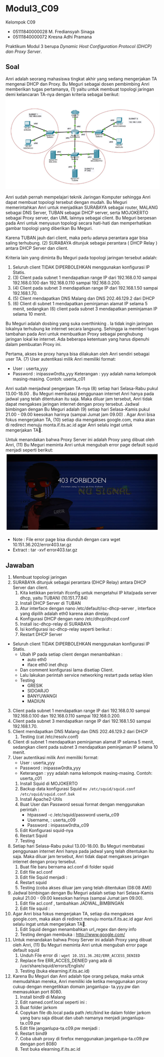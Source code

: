 # Modul3_C09
Kelompok C09
- 05111840000028  M. Frediansyah Sinaga
- 05111840000072  Kresna Adhi Pramana

Praktikum Modul 3 berupa *Dynamic Host Configuration Protocol (DHCP) dan Proxy Server*.


## Soal
Anri adalah seorang mahasiswa tingkat akhir yang sedang mengerjakan TA mengenai DHCP dan Proxy.
Bu Meguri sebagai dosen pembimbing Anri memberikan tugas pertamanya, (1) yaitu untuk membuat
topologi jaringan demi kelancaran TA-nya dengan kriteria sebagai berikut:
![Soal 1](img/soal1.PNG)

Anri sudah pernah mempelajari teknik Jaringan Komputer sehingga Anri dapat membuat topologi
tersebut dengan mudah. Bu Meguri memerintahkan Anri untuk menjadikan SURABAYA sebagai
router, MALANG sebagai DNS Server, TUBAN sebagai DHCP server, serta MOJOKERTO sebagai Proxy
server, dan UML lainnya sebagai client.
Bu Meguri berpesan pada Anri untuk menyusun topologi secara hati-hati dan memperhatikan
gambar topologi yang diberikan Bu Meguri.

Karena TUBAN jauh dari client, maka perlu adanya perantara agar bisa saling terhubung. (2)
SURABAYA ditunjuk sebagai perantara ( DHCP Relay ) antara DHCP Server dan client.

Kriteria lain yang diminta Bu Meguri pada topologi jaringan tersebut adalah:
1. Seluruh client TIDAK DIPERBOLEHKAN menggunakan konfigurasi IP Statis.
2. (3) Client pada subnet 1 mendapatkan range IP dari 192.168.0.10 sampai 192.168.0.100 dan
    192.168.0.110 sampai 192.168.0.200.
3. (4) Client pada subnet 3 mendapatkan range IP dari 192.168.1.50 sampai 192.168.1.70.
4. (5) Client mendapatkan DNS Malang dan DNS 202.46.129.2 dari DHCP
5. (6) Client di subnet 1 mendapatkan peminjaman alamat IP selama 5 menit, sedangkan (6) client
    pada subnet 3 mendapatkan peminjaman IP selama 10 menit.

Bu Meguri adalah dosbing yang suka overthinking . Ia tidak ingin jaringan lokalnya terhubung ke
internet secara langsung. Sehingga ia memberi tugas tambahan pada Anri untuk membuatkan Proxy
sebagai penghubung jaringan lokal ke internet. Ada beberapa ketentuan yang harus dipenuhi dalam
pembuatan Proxy ini.

Pertama, akses ke proxy hanya bisa dilakukan oleh Anri sendiri sebagai user TA. (7) User autentikasi
milik Anri memiliki format:
* User : userta_yyy
* Password : inipassw0rdta_yyy
Keterangan : yyy adalah nama kelompok masing-masing. Contoh: userta_c01

Anri sudah menjadwal pengerjaan TA-nya (8) setiap hari Selasa-Rabu pukul 13.00-18.00 . Bu Meguri
membatasi penggunaan internet Anri hanya pada jadwal yang telah ditentukan itu saja. Maka diluar
jam tersebut, Anri tidak dapat mengakses jaringan internet dengan proxy tersebut. Jadwal bimbingan
dengan Bu Meguri adalah (9) setiap hari Selasa-Kamis pukul 21.00 - 09.00 keesokan harinya (sampai
Jumat jam 09.00) . Agar Anri bisa fokus mengerjakan TA, (10) setiap dia mengakses google.com, maka
akan di redirect menuju monta.if.its.ac.id agar Anri selalu ingat untuk mengerjakan TA🙂.

Untuk menandakan bahwa Proxy Server ini adalah Proxy yang dibuat oleh Anri, (11) Bu Meguri
meminta Anri untuk mengubah error page default squid menjadi seperti berikut:
![Soal 2](img/soal2.PNG)

* Note : File error page bisa diunduh dengan cara wget 10.151.36.202/error403.tar.gz
* Extract : tar -xvf error403.tar.gz


## Jawaban
1. Membuat topologi jaringan
2. SURABAYA ditunjuk sebagai perantara (DHCP Relay) antara DHCP Server dan client.
    1. Kita ketikkan perintah ifconfig untuk mengetahui IP kita(pada server dhcp, yaitu TUBAN) (10.151.77.84)
    2. Install DHCP Server di TUBAN
    3. Atur interface dengan  nano /etc/default/isc-dhcp-server , interface yang dipilih adalah eth0 karena akan direlay.
    4. Konfigurasi DHCP dengan nano /etc/dhcp/dhcpd.conf
    5. Install isc-dhcp-relay di SURABAYA
    6. Isi konfigurasi isc-dhcp-relay seperti berikut :
    7. Restart DHCP Server
* Seluruh client TIDAK DIPERBOLEHKAN menggunakan konfigurasi IP Statis.
    * Ubah IP pada setiap client dengan menambahkan :
	    * auto eth0
        * iface eth0 inet dhcp
    * Dan comment konfigurasi lama disetiap Client.
    * Lalu lakukan perintah service networking restart pada setiap klien
    * Testing
        * GRESIK 
        * SIDOARJO
        * BANYUWANGI
        * MADIUN
3. Client pada subnet 1 mendapatkan range IP dari 192.168.0.10 sampai 192.168.0.100 dan 192.168.0.110 sampai 192.168.0.200.
4. Client pada subnet 3 mendapatkan range IP dari 192.168.1.50 sampai 192.168.1.70.
5. Client mendapatkan DNS Malang dan DNS 202.46.129.2 dari DHCP
    1. Testing (cat /etc/resolv.conf)
6. Client di subnet 1 mendapatkan peminjaman alamat IP selama 5 menit, sedangkan client pada subnet 3 mendapatkan peminjaman IP selama 10 menit.
7. User autentikasi milik Anri memiliki format:
    * User : userta_yyy
    * Password : inipassw0rdta_yyy
    * Keterangan : yyy adalah nama kelompok masing-masing. Contoh: userta_c01
    1. Install Squid di MOJOKERTO
    2. Backup data konfigurasi Squid `mv /etc/squid/squid.conf /etc/squid/squid.conf.bak`
    3. Install Apache2-Utils
    4. Buat User dan Password sesuai format dengan menggunakan perintah : 
        * htpasswd -c /etc/squid/password userta_c09
        * Username, : userta_c09
        * Password : inipassw0rdta_c09
    5. Edit Konfigurasi squid-nya
    6. Restart Squid
    7. Testing
8. Setiap hari Selasa-Rabu pukul 13.00-18.00. Bu Meguri membatasi penggunaan internet Anri hanya pada jadwal yang telah ditentukan itu saja. Maka diluar jam tersebut, Anri tidak 
    dapat mengakses jaringan internet dengan proxy tersebut.
    1. Buat file baru bernama acl.conf di folder squid
    2. Edit file acl.conf
    3. Edit file Squid menjadi :
    4. Restart squid
    5. Testing (coba akses diluar jam yang telah ditentukan (08:08 AM))
9. Jadwal bimbingan dengan Bu Meguri adalah setiap hari Selasa-Kamis pukul 21.00 - 09.00 keesokan harinya (sampai Jumat jam 09.00).
    1. Edit file acl.conf , tambahkan JADWAL_BIMBINGAN
    2. Edit file squid :
10. Agar Anri bisa fokus mengerjakan TA, setiap dia mengakses google.com, maka akan di redirect menuju monta.if.its.ac.id agar Anri selalu ingat untuk mengerjakan TA🙂.
    1. Edit Squid dengan menambahkan url_regex dan deny info
    2. Testing dengan membuka : http://www.google.com/
11. Untuk menandakan bahwa Proxy Server ini adalah Proxy yang dibuat oleh Anri, (11) Bu Meguri meminta Anri untuk mengubah error page default squid
    1. Unduh File error di :
        `wget 10.151.36.202/ERR_ACCESS_DENIED`  
    2. Replace fire ERR_ACCES_DENIED yang ada di /usr/share/squid/errors/English/
    3. Testing (buka elearning.if.its.ac.id)
12. Karena Bu Meguri dan Anri adalah tipe orang pelupa, maka untuk memudahkan mereka, Anri memiliki ide ketika menggunakan proxy cukup dengan mengetikkan domain janganlupa-
    ta.yyy.pw dan memasukkan port 8080.
    1. Install bind9 di Malang
    2. Edit named.conf.local seperti ini :
    3. Buat folder jarkom
    4. Copykan file db.local pada path /etc/bind ke dalam folder jarkom yang baru saja dibuat dan ubah namanya menjadi janganlupa-ta.c09.pw
    5. Edit file janganlupa-ta.c09.pw menjadi :
    6. Restart bind9
    7. Coba ubah proxy di firefox menggunakan janganlupa-ta.c09.pw dengan port 8080
	8. Test buka elearning.if.its.ac.id

